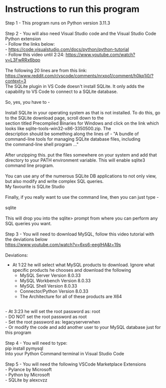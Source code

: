 # Instructions to run this program
Step 1 - This program runs on Python version 3.11.3<br>
<br>
Step 2 - You will also need Visual Studio code and the Visual Studio Code Python extension<br>
    - Follow the links below:<br>
    - https://code.visualstudio.com/docs/python/python-tutorial<br>
    - Follow this video until 2:24: https://www.youtube.com/watch?v=L3FwRRx6bqo<br>
<br>
The following 20 lines are from this link: https://www.reddit.com/r/vscode/comments/nrxpo1/comment/h0kp1i0/?context=3<br>
The SQLite plugin in VS Code doesn't install SQLite. It only adds the capability to VS Code to connect to a SQLite database.<br>
<br>
So, yes, you have to -<br>
<br>
Install SQLite in your operating system as that is not installed. To do this, go to the SQLite download page, scroll down to the<br>
section titled Precompiled Binaries for Windows and click on the link which looks like sqlite-tools-win32-x86-3350500.zip. The<br>
description should be something along the lines of - "A bundle of command-line tools for managing SQLite database files, including<br>
the command-line shell program ..."<br>
<br>
After unzipping this. put the files somewhere on your system and add that directory to your PATH environment variable. This will enable 
sqlite3 command line program.<br>
<br>
You can use any of the numerous SQLite DB applications to not only view, but also modify and write complex SQL queries.<br>
My favourite is SQLite Studio<br>
<br>
Finally, if you really want to use the command line, then you can just type -<br>
<br>
sqlite <path to database file><br>
<br>
This will drop you into the sqlite> prompt from where you can perform any SQL queries you want.<br>
<br>
Step 3 - You will need to download MySQL, follow this video tutorial with the deviations below<br>
https://www.youtube.com/watch?v=6xs6-eegIHA&t=19s<br>
<br>
Deviations:<br>
- At 1:22 he will select what MySQL products to download. Ignore what specific products he chooses and download the following<br>
    - MySQL Server Version 8.0.33<br>
    - MySQL Workbench Version 8.0.33<br>
    - MySQL Shell Version 8.0.33<br>
    - Connector/Python Version 8.0.33<br>
    - The Architecture for all of these products are X64<br>
<br>
- At 3:23 he will set the root password as: root<br>
- DO NOT set the root password as root<br>
- Set the root password as: legacyserverwhen<br>
- Or modify the code and add another user to your MySQL database just for this program<br>
<br>
Step 4 - You will need to type:<br>
    pip install pymysql<br>
    Into your Python Command terminal in Visual Studio Code<br>
<br>
Step 5 - You will need the following VSCode Marketplace Extensions<br>
    - Pylance by Microsoft<br>
    - Python by Microsoft<br>
    - SQLite by alexcvzz